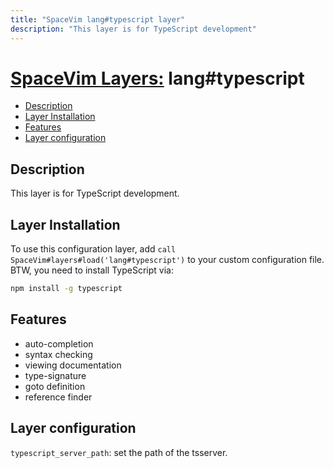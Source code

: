 ```yaml
---
title: "SpaceVim lang#typescript layer"
description: "This layer is for TypeScript development"
---
```


# [SpaceVim Layers:](https://spacevim.org/layers) lang#typescript

<!-- vim-markdown-toc GFM -->

- [Description](#description)
- [Layer Installation](#layer-installation)
- [Features](#features)
- [Layer configuration](#layer-configuration)

<!-- vim-markdown-toc -->

## Description

This layer is for TypeScript development.

## Layer Installation

To use this configuration layer, add `call SpaceVim#layers#load('lang#typescript')` to your custom configuration file. BTW, you need to install TypeScript via:

```sh
npm install -g typescript
```

## Features

- auto-completion
- syntax checking
- viewing documentation
- type-signature
- goto definition
- reference finder

## Layer configuration

`typescript_server_path`: set the path of the tsserver.
